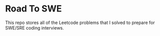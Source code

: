 # Road To SWE
This repo stores all of the Leetcode problems that I solved to prepare for SWE/SRE coding interviews.
